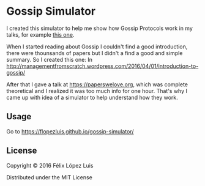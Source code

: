 # Gossip Simulator

I created this simulator to help me show how Gossip Protocols work in my talks, for example [this one](https://youtu.be/QQ2n1UX3Qwg).

When I started reading about Gossip I couldn't find a good introduction, there were thounsands of papers but I didn't a find a good and simple summary. So I created this one: In http://managementfromscratch.wordpress.com/2016/04/01/introduction-to-gossip/

After that I gave a talk at https://paperswelove.org, which was complete theoretical and I realized it was too much info for one hour. That's why I came up with idea of a simulator to help understand how they work. 

## Usage

Go to https://flopezluis.github.io/gossip-simulator/

## License

Copyright © 2016 Félix López Luis

Distributed under the MIT License
